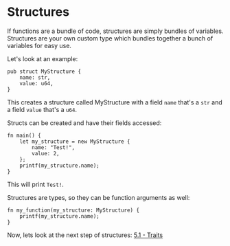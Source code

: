 # Structures

If functions are a bundle of code, structures are simply bundles of variables.
Structures are your own custom type which bundles together a bunch of variables for easy use.

Let's look at an example:

```
pub struct MyStructure {
    name: str,
    value: u64,
}
```

This creates a structure called MyStructure with a field ``name`` that's a ``str`` and a field ``value`` that's a ``u64``.

Structs can be created and have their fields accessed:

```
fn main() {
    let my_structure = new MyStructure {
        name: "Test!",
        value: 2,
    };
    printf(my_structure.name);
}
```

This will print ``Test!``.

Structures are types, so they can be function arguments as well:

```
fn my_function(my_structure: MyStructure) {
    printf(my_structure.name);
}
```

Now, lets look at the next step of structures: [5.1 - Traits](5_1_traits.md)